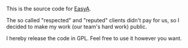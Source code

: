This is the source code for [EasyA](https://easya.io/).

The so called "respected" and "reputed" clients didn't pay for us, so I decided to make my work (our team's hard work) public.

I hereby release the code in GPL. Feel free to use it however you want.
